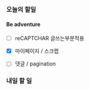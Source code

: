 ### 오늘의 할일

#### Be adventure

- [ ] reCAPTCHAR 글쓰는부분적용

- [x] 마이페이지 / 스크랩

- [ ] 댓글 / pagination


### 내일 할 일

